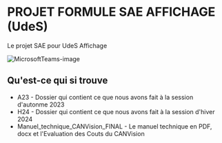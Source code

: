 # PROJET FORMULE SAE AFFICHAGE (UdeS)
Le projet SAE pour UdeS Affichage

![MicrosoftTeams-image](https://github.com/FelixAntoine0708/projet_Formule_SAE_A2023/assets/89605334/e4b2d43c-1281-4deb-957f-f0b4dd0a961f)

## Qu'est-ce qui si trouve
* A23 - Dossier qui contient ce que nous avons fait à la session d'autonme 2023 
* H24 - Dossier qui contient ce que nous avons fait à la session d'hiver 2024 
* Manuel_technique_CANVision_FINAL - Le manuel technique en PDF, docx et l'Evaluation des Couts du CANVision
